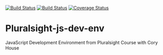 [![Build Status](https://travis-ci.org/Morrism1/Pluralsight-js-dev-env.svg?branch=master)](https://travis-ci.org/Morrism1/Pluralsight-js-dev-env)
[![Build Status](https://ci.appveyor.com/api/projects/status/1j916fi5amdgv5rv?svg=true)](https://ci.appveyor.com/project/Morrism1/pluralsight-js-dev-env)
[![Coverage Status](https://coveralls.io/repos/github/Morrism1/Pluralsight-js-dev-env/badge.svg?branch=master)](https://coveralls.io/github/Morrism1/Pluralsight-js-dev-env?branch=master)
# Pluralsight-js-dev-env
JavaScript Development Environment from Pluralsight Course with Cory House
